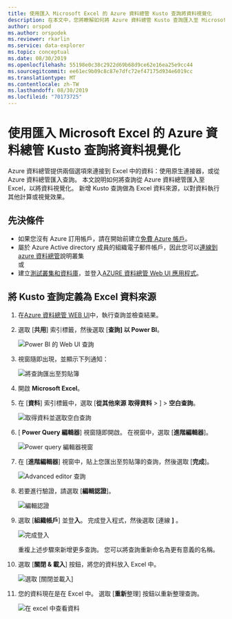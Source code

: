 ```yaml
---
title: 使用匯入 Microsoft Excel 的 Azure 資料總管 Kusto 查詢將資料視覺化
description: 在本文中，您將瞭解如何將 Azure 資料總管 Kusto 查詢匯入至 Microsoft Excel。
author: orspod
ms.author: orspodek
ms.reviewer: rkarlin
ms.service: data-explorer
ms.topic: conceptual
ms.date: 08/30/2019
ms.openlocfilehash: 55198e0c38c2922d69b68d9ce62e16ea25e9cc44
ms.sourcegitcommit: ee61ec9b09c8c87e7dfc72ef47175d934e6019cc
ms.translationtype: MT
ms.contentlocale: zh-TW
ms.lasthandoff: 08/30/2019
ms.locfileid: "70173725"
---
```

# <a name="visualize-data-using-an-azure-data-explorer-kusto-query-imported-into-microsoft-excel"></a>使用匯入 Microsoft Excel 的 Azure 資料總管 Kusto 查詢將資料視覺化

Azure 資料總管提供兩個選項來連接到 Excel 中的資料：使用原生連接器，或從 Azure 資料總管匯入查詢。 本文說明如何將查詢從 Azure 資料總管匯入至 Excel，以將資料視覺化。 新增 Kusto 查詢做為 Excel 資料來源，以對資料執行其他計算或視覺效果。

## <a name="prerequisites"></a>先決條件

* 如果您沒有 Azure 訂用帳戶，請在開始前建立[免費 Azure 帳戶](https://azure.microsoft.com/free/)。
* 屬於 Azure Active directory 成員的組織電子郵件帳戶，因此您可以[連線到 azure 資料總管](https://dataexplorer.azure.com/clusters/help/databases/Samples)說明叢集 
<br>或</br>
* 建立[測試叢集和資料庫](create-cluster-database-portal.md)，並登入[AZURE 資料總管 Web UI 應用程式](https://dataexplorer.azure.com/)。

## <a name="define-kusto-query-as-an-excel-data-source"></a>將 Kusto 查詢定義為 Excel 資料來源

1. 在[Azure 資料總管 WEB UI](https://dataexplorer.azure.com/clusters/help/databases/Samples)中，執行查詢並檢查結果。

1. 選取 [**共用**] 索引標籤，然後選取 [**查詢] 以 Power BI**。

    ![Power BI 的 Web UI 查詢](media/excel-blank-query/web-ui-query-to-powerbi.png)

1. 視窗隨即出現，並顯示下列通知：

    ![將查詢匯出至剪貼簿](media/excel-blank-query/query-exported-to-clipboard.png)

1. 開啟 **Microsoft Excel**。

1. 在 [**資料**] 索引標籤中，選取 [**從其他來源** **取得資料** > ] > **空白查詢**。

    ![取得資料並選取空白查詢](media/excel-blank-query/get-data-blank-query.png)

1. [ **Power Query 編輯器**] 視窗隨即開啟。 在視窗中，選取 [**進階編輯器**]。

    ![Power query 編輯器視窗](media/excel-blank-query/power-query-editor.png)

1. 在 [**進階編輯器**] 視窗中，貼上您匯出至剪貼簿的查詢，然後選取 [**完成**]。

    ![Advanced editor 查詢](media/excel-blank-query/advanced-editor-query.png)    

1. 若要進行驗證，請選取 [**編輯認證**]。

    ![編輯認證](media/excel-blank-query/edit-credentials.png)

1. 選取 [**組織帳戶**] 並登**入**。 完成登入程式，然後選取 [連線 **]** 。

    ![完成登入](media/excel-blank-query/complete-sign-in.png)

    重複上述步驟來新增更多查詢。 您可以將查詢重新命名為更有意義的名稱。

1. 選取 [**關閉 & 載入**] 按鈕，將您的資料放入 Excel 中。

    ![選取 [關閉並載入]](media/excel-blank-query/close-and-load.png)

1. 您的資料現在是在 Excel 中。 選取 [**重新**整理] 按鈕以重新整理查詢。

    ![在 excel 中查看資料](media/excel-blank-query/data-in-excel.png)